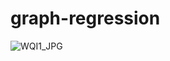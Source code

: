 # graph-regression
![WQI1_JPG](https://user-images.githubusercontent.com/75765885/109429119-c7a31400-79bf-11eb-8e52-832be8d2d9ee.jpg)

